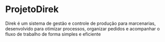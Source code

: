 # ProjetoDirek
Direk é um sistema de gestão e controle de produção para marcenarias, desenvolvido para otimizar processos, organizar pedidos e acompanhar o fluxo de trabalho de forma simples e eficiente
